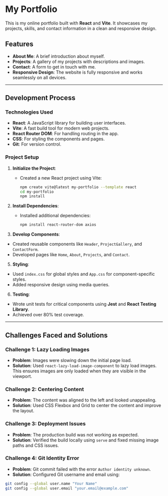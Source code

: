 # My Portfolio

This is my online portfolio built with **React** and **Vite**. It showcases my projects, skills, and contact information in a clean and responsive design.

## Features

- **About Me**: A brief introduction about myself.
- **Projects**: A gallery of my projects with descriptions and images.
- **Contact**: A form to get in touch with me.
- **Responsive Design**: The website is fully responsive and works seamlessly on all devices.

---

## Development Process

### Technologies Used

- **React**: A JavaScript library for building user interfaces.
- **Vite**: A fast build tool for modern web projects.
- **React Router DOM**: For handling routing in the app.
- **CSS**: For styling the components and pages.
- **Git**: For version control.

### Project Setup

1. **Initialize the Project**:

   - Created a new React project using Vite:
     ```bash
     npm create vite@latest my-portfolio --template react
     cd my-portfolio
     npm install
     ```

2. **Install Dependencies**:

   - Installed additional dependencies:
     ```bash
     npm install react-router-dom axios
     ```

3. **Develop Components**:

- Created reusable components like `Header`, `ProjectGallery`, and `ContactForm`.
- Developed pages like `Home`, `About`, `Projects`, and `Contact`.

5. **Styling**:

- Used `index.css` for global styles and `App.css` for component-specific styles.
- Added responsive design using media queries.

6. **Testing**:

- Wrote unit tests for critical components using **Jest** and **React Testing Library**.
- Achieved over 80% test coverage.

---

## Challenges Faced and Solutions

### Challenge 1: Lazy Loading Images

- **Problem**: Images were slowing down the initial page load.
- **Solution**: Used `react-lazy-load-image-component` to lazy load images. This ensures images are only loaded when they are visible in the viewport.

### Challenge 2: Centering Content

- **Problem**: The content was aligned to the left and looked unappealing.
- **Solution**: Used CSS Flexbox and Grid to center the content and improve the layout.

### Challenge 3: Deployment Issues

- **Problem**: The production build was not working as expected.
- **Solution**: Verified the build locally using `serve` and fixed missing image paths and CSS issues.

### Challenge 4: Git Identity Error

- **Problem**: Git commit failed with the error `Author identity unknown`.
- **Solution**: Configured Git username and email using:

```bash
git config --global user.name "Your Name"
git config --global user.email "your.email@example.com"
```
